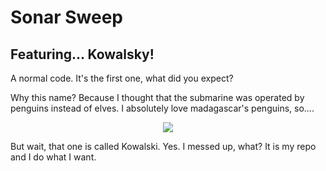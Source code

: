 # Sonar Sweep #

## Featuring... Kowalsky! ##

A normal code. It's the first one, what did you expect?

Why this name? Because I thought that the submarine was operated by penguins instead of elves. I absolutely love madagascar's penguins, so....

<p align="center">
  <img src="https://static.wikia.nocookie.net/sexypedia/images/e/ec/Kowalski.png/revision/latest/scale-to-width-down/250?cb=20200607011542" />
</p>

But wait, that one is called Kowalski.
Yes. I messed up, what? It is my repo and I do what I want.